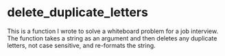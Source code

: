 # delete_duplicate_letters
This is a function I wrote to solve a whiteboard problem for a job interview. The function takes a string as an argument and then deletes any duplicate letters, not case sensitive, and re-formats the string.
